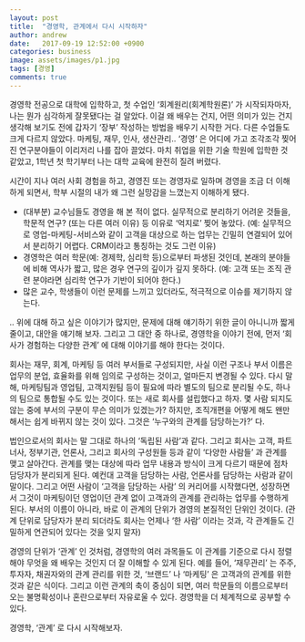 ```yaml
---
layout: post
title:  "경영학, 관계에서 다시 시작하자"
author: andrew
date:   2017-09-19 12:52:00 +0900
categories: business
image: assets/images/p1.jpg
tags: [경영]
comments: true
---
```


경영학 전공으로 대학에 입학하고, 첫 수업인 ‘회계원리(회계학원론)’ 가 시작되자마자, 나는 뭔가 심각하게 잘못됐다는 걸 알았다. 이걸 왜 배우는 건지, 어떤 의미가 있는 건지 생각해 보기도 전에 갑자기 ‘장부’ 작성하는 방법을 배우기 시작한 거다. 다른 수업들도 크게 다르지 않았다. 마케팅, 재무, 인사, 생산관리.. ‘경영’ 은 어디에 가고 조각조각 찢어진 연구분야들이 이리저리 나를 잡아 끌었다. 마치 취업을 위한 기술 학원에 입학한 것 같았고, 1학년 첫 학기부터 나는 대학 교육에 완전히 질려 버렸다.

시간이 지나 여러 사회 경험을 하고, 경영진 또는 경영자로 일하며 경영을 조금 더 이해하게 되면서, 학부 시절의 내가 왜 그런 실망감을 느꼈는지 이해하게 됐다.

* (대부분) 교수님들도 경영을 해 본 적이 없다.
실무적으로 분리하기 어려운 것들을, 학문적 연구? (또는 다른 여러 이유) 등 이유로 ‘억지로’ 찢어 놓았다. (예: 실무적으로 영업-마케팅-서비스와 같이 고객을 대상으로 하는 업무는 긴밀히 연결되어 있어서 분리하기 어렵다. CRM이라고 통칭하는 것도 그런 이유)
* 경영학은 여러 학문(예: 경제학, 심리학 등)으로부터 파생된 것인데, 본래의 분야들에 비해 역사가 짧고, 많은 경우 연구의 깊이가 깊지 못하다. (예: 고객 또는 조직 관련 분야라면 심리학 연구가 기반이 되어야 한다.)
* 많은 교수, 학생들이 이런 문제를 느끼고 있더라도, 적극적으로 이슈를 제기하지 않는다.

.. 위에 대해 하고 싶은 이야기가 많지만, 문제에 대해 얘기하기 위한 글이 아니니까 짧게 줄이고, 대안을 얘기해 보자. 그리고 그 대안 중 하나로, 경영학을 이야기 전에, 먼저 ‘회사가 경험하는 다양한 관계’ 에 대해 이야기를 해야 한다는 것이다.

회사는 재무, 회계, 마케팅 등 여러 부서들로 구성되지만, 사실 이런 구조나 부서 이름은 업무의 분업, 효율화를 위해 임의로 구성하는 것이고, 얼마든지 변경될 수 있다. 다시 말해, 마케팅팀과 영업팀, 고객지원팀 등이 필요에 따라 별도의 팀으로 분리될 수도, 하나의 팀으로 통합될 수도 있는 것이다. 또는 새로 회사를 설립했다고 하자. 몇 사람 되지도 않는 중에 부서의 구분이 무슨 의미가 있겠는가? 하지만, 조직개편을 어떻게 해도 왠만해서는 쉽게 바뀌지 않는 것이 있다. 그것은 ‘누구와의 관계를 담당하는가?’ 다.

법인으로서의 회사는 말 그대로 하나의 ‘독립된 사람’과 같다. 그리고 회사는 고객, 파트너사, 정부기관, 언론사, 그리고 회사의 구성원들 등과 같이 ‘다양한 사람들’ 과 관계를 맺고 살아간다. 관계를 맺는 대상에 따라 업무 내용과 방식이 크게 다르기 때문에 점차 담당자가 분리되게 된다. 예컨대 고객을 담당하는 사람, 언론사를 담당하는 사람과 같이 말이다. 그리고 어떤 사람이 ‘고객을 담당하는 사람’ 의 커리어를 시작했다면, 성장하면서 그것이 마케팅이던 영업이던 관계 없이 고객과의 관계를 관리하는 업무를 수행하게 된다. 부서의 이름이 아니라, 바로 이 관계의 단위가 경영의 본질적인 단위인 것이다. (관계 단위로 담당자가 분리 되더라도 회사는 언제나 ‘한 사람’ 이라는 것과, 각 관계들도 긴밀하게 연관되어 있다는 것을 잊지 말자)

경영의 단위가 ‘관계’ 인 것처럼, 경영학의 여러 과목들도 이 관계를 기준으로 다시 정렬해야 무엇을 왜 배우는 것인지 더 잘 이해할 수 있게 된다. 예를 들어, ‘재무관리’ 는 주주, 투자자, 채권자와의 관계 관리를 위한 것, ‘브랜드’ 나 ‘마케팅’ 은 고객과의 관계를 위한 것과 같은 식이다. 그리고 이런 관계의 축이 중심이 되면, 여러 학문들의 이름으로부터 오는 불명확성이나 혼란으로부터 자유로울 수 있다. 경영학을 더 체계적으로 공부할 수 있다.

경영학, ‘관계’ 로 다시 시작해보자.
